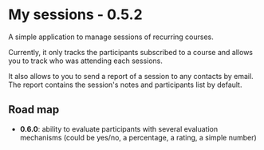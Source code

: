 # My sessions - 0.5.2

A simple application to manage sessions of recurring courses.

Currently, it only tracks the participants subscribed to a course and allows you to track who was attending each sessions.

It also allows to you to send a report of a session to any contacts by email. The report contains the session's notes and participants list by default.

## Road map

  - **0.6.0**: ability to evaluate participants with several evaluation mechanisms (could be yes/no, a percentage, a rating, a simple number)
